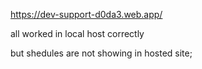 https://dev-support-d0da3.web.app/

all worked in local host correctly

but shedules are not showing in hosted site;
